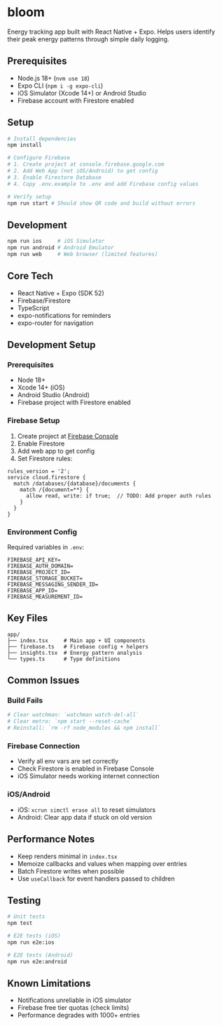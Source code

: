 # bloom

Energy tracking app built with React Native + Expo. Helps users identify their peak energy patterns through simple daily logging.

## Prerequisites

- Node.js 18+ (`nvm use 18`)
- Expo CLI (`npm i -g expo-cli`)
- iOS Simulator (Xcode 14+) or Android Studio
- Firebase account with Firestore enabled

## Setup

```bash
# Install dependencies
npm install

# Configure Firebase
# 1. Create project at console.firebase.google.com
# 2. Add Web App (not iOS/Android) to get config
# 3. Enable Firestore Database
# 4. Copy .env.example to .env and add Firebase config values

# Verify setup
npm run start # Should show QR code and build without errors
```

## Development

```bash
npm run ios     # iOS Simulator
npm run android # Android Emulator
npm run web     # Web browser (limited features)
```

## Core Tech

- React Native + Expo (SDK 52)
- Firebase/Firestore
- TypeScript
- expo-notifications for reminders
- expo-router for navigation

## Development Setup

### Prerequisites

- Node 18+
- Xcode 14+ (iOS)
- Android Studio (Android)
- Firebase project with Firestore enabled

### Firebase Setup

1. Create project at [Firebase Console](https://console.firebase.google.com)
2. Enable Firestore
3. Add web app to get config
4. Set Firestore rules:

```
rules_version = '2';
service cloud.firestore {
  match /databases/{database}/documents {
    match /{document=**} {
      allow read, write: if true;  // TODO: Add proper auth rules
    }
  }
}
```

### Environment Config

Required variables in `.env`:

```
FIREBASE_API_KEY=
FIREBASE_AUTH_DOMAIN=
FIREBASE_PROJECT_ID=
FIREBASE_STORAGE_BUCKET=
FIREBASE_MESSAGING_SENDER_ID=
FIREBASE_APP_ID=
FIREBASE_MEASUREMENT_ID=
```

## Key Files

```
app/
├── index.tsx     # Main app + UI components
├── firebase.ts   # Firebase config + helpers
├── insights.tsx  # Energy pattern analysis
└── types.ts      # Type definitions
```

## Common Issues

### Build Fails

```bash
# Clear watchman: `watchman watch-del-all`
# Clear metro: `npm start --reset-cache`
# Reinstall: `rm -rf node_modules && npm install`
```

### Firebase Connection

- Verify all env vars are set correctly
- Check Firestore is enabled in Firebase Console
- iOS Simulator needs working internet connection

### iOS/Android

- iOS: `xcrun simctl erase all` to reset simulators
- Android: Clear app data if stuck on old version

## Performance Notes

- Keep renders minimal in `index.tsx`
- Memoize callbacks and values when mapping over entries
- Batch Firestore writes when possible
- Use `useCallback` for event handlers passed to children

## Testing

```bash
# Unit tests
npm test

# E2E tests (iOS)
npm run e2e:ios

# E2E tests (Android)
npm run e2e:android
```

## Known Limitations

- Notifications unreliable in iOS simulator
- Firebase free tier quotas (check limits)
- Performance degrades with 1000+ entries
